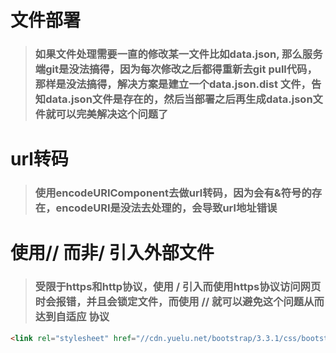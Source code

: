 # 文件部署

> ### 如果文件处理需要一直的修改某一文件比如data.json, 那么服务端git是没法搞得，因为每次修改之后都得重新去git pull代码，那样是没法搞得，解决方案是建立一个data.json.dist 文件，告知data.json文件是存在的，然后当部署之后再生成data.json文件就可以完美解决这个问题了

# url转码

> ### 使用encodeURIComponent去做url转码，因为会有&符号的存在，encodeURI是没法去处理的，会导致url地址错误

# 使用// 而非/ 引入外部文件

> ### 受限于https和http协议，使用 / 引入而使用https协议访问网页时会报错，并且会锁定文件，而使用 // 就可以避免这个问题从而达到自适应 协议

```html
<link rel="stylesheet" href="//cdn.yuelu.net/bootstrap/3.3.1/css/bootstrap.min.css"/>
```

